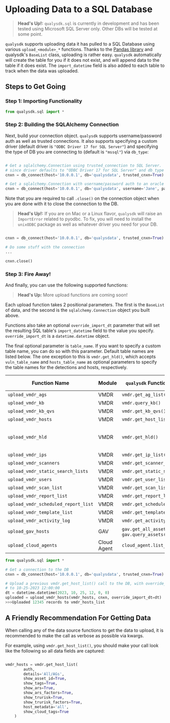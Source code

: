 # Uploading Data to a SQL Database

>**Head's Up!:** ```qualysdk.sql``` is currently in development and has been tested using Microsoft SQL Server only. Other DBs will be tested at some point.

```qualysdk``` supports uploading data it has pulled to a SQL Database using various ```upload_<module>_*``` functions. Thanks to the [Pandas library](https://pandas.pydata.org) and qualysdk's ```BaseList``` class, uploading is rather easy. ```qualysdk``` automatically will create the table for you if it does not exist, and will append data to the table if it does exist. The ```import_datetime``` field is also added to each table to track when the data was uploaded.

## Steps to Get Going

### Step 1: Importing Functionality

```py
from qualysdk.sql import *
```

### Step 2: Building the SQLAlchemy Connection

Next, build your connection object. ```qualysdk``` supports username/password auth as well as trusted connections. It also supports specifying a custom driver (default driver is ```"ODBC Driver 17 for SQL Server"```) and specifying the type of DB you are connecting to (default is ```"mssql"```) via ```db_type```:

```py

# Get a sqlalchemy.Connection using trusted_connection to SQL Server.
# since driver defaults to "ODBC Driver 17 for SQL Server" and db_type defaults to "mssql", you can omit them.
cnxn = db_connect(host='10.0.0.1', db='qualysdata', trusted_cnxn=True)

# Get a sqlalchemy.Connection with username/password auth to an oracle DB:
cnxn = db_connect(host='10.0.0.1', db='qualysdata', username='Jane', password='SuperSecretPassword!', db_type='oracle', driver='Some Driver for Oracle')
```

Note that you are required to call ```.close()``` on the connection object when you are done with it to close the connection to the DB.

>**Head's Up!:** If you are on Mac or a Linux flavor, ```qualysdk``` will raise an ```ImportError``` related to pyodbc. To fix, you will need to install the ```unixODBC``` package as well as whatever driver you need for your DB.


```py

cnxn = db_connect(host='10.0.0.1', db='qualysdata', trusted_cnxn=True)

# Do some stuff with the connection
...

cnxn.close()
```

### Step 3: Fire Away!

And finally, you can use the following supported functions:

>**Head's Up:** More upload functions are coming soon!

Each upload function takes 2 positional parameters. The first is the ```BaseList``` of data, and the second is the ```sqlalchemy.Connection``` object you built above. 

Functions also take an optional ```override_import_dt``` parameter that will set the resulting SQL table's ```import_datetime``` field to the value you specify. ```override_import_dt``` is a ```datetime.datetime``` object.

The final optional parameter is ```table_name```. If you want to specify a custom table name, you can do so with this parameter. Default table names are listed below. The one exception to this is ```vmdr.get_hld()```, which accepts ```vuln_table_name``` and ```hosts_table_name``` as optional parameters to specify the table names for the detections and hosts, respectively.


| Function Name | Module  | ```qualysdk``` Function Data Source | Default SQL Table Name |
| -- | -- | -- | -- |
| ```upload_vmdr_ags``` | VMDR | ```vmdr.get_ag_list()```| ```vmdr_assetgroups``` |
| ```upload_vmdr_kb``` | VMDR | ```vmdr.query_kb()```| ```vmdr_knowledgebase``` |
| ```upload_vmdr_kb_qvs``` | VMDR | ```vmdr.get_kb_qvs()```| ```vmdr_kb_qvs``` |
| ```upload_vmdr_hosts``` | VMDR | ```vmdr.get_host_list()```| ```vmdr_hosts_list``` |
| ```upload_vmdr_hld``` | VMDR | ```vmdr.get_hld()```| ```vmdr_hld_hosts_list``` for hosts and ```vmdr_hld_detections``` for detections |
| ```upload_vmdr_ips``` | VMDR | ```vmdr.get_ip_list()```| ```vmdr_ips``` |
| ```upload_vmdr_scanners``` | VMDR | ```vmdr.get_scanner_list()```| ```vmdr_scanners``` |
| ```upload_vmdr_static_search_lists``` | VMDR | ```vmdr.get_static_searchlists()```| ```vmdr_static_searchlists``` |
| ```upload_vmdr_users``` | VMDR | ```vmdr.get_user_list()```| ```vmdr_users``` |
| ```upload_vmdr_scan_list``` | VMDR | ```vmdr.get_scan_list()```| ```vmdr_scans``` |
| ```upload_vmdr_report_list``` | VMDR | ```vmdr.get_report_list()```| ```vmdr_reports``` |
| ```upload_vmdr_scheduled_report_list``` | VMDR | ```vmdr.get_scheduled_report_list()```| ```vmdr_scheduled_reports``` |
| ```upload_vmdr_template_list``` | VMDR | ```vmdr.get_template_list()```| ```vmdr_report_templates``` |
| ```upload_vmdr_activity_log``` | VMDR | ```vmdr.get_activity_log()```| ```vmdr_activity_log``` |
| ```upload_gav_hosts``` | GAV | ```gav.get_all_assets()``` or ```gav.query_assets()``` | ```gav_hosts``` |
| ```upload_cloud_agents``` | Cloud Agent | ```cloud_agent.list_agents()``` | ```cloud_agent_agents``` |

```py
from qualysdk.sql import *

# Get a connection to the DB
cnxn = db_connect(host='10.0.0.1', db='qualysdata', trusted_cnxn=True)

# Upload a previous vmdr.get_host_list() call to the DB, with override_import_dt set
# to 10-25-2023 12:00:00
dt = datetime.datetime(2023, 10, 25, 12, 0, 0)
uploaded = upload_vmdr_hosts(vmdr_hosts, cnxn, override_import_dt=dt)
>>>Uploaded 12345 records to vmdr_hosts_list
```

## A Friendly Recommendation For Getting Data

When calling any of the data source functions to get the data to upload, it is recommended to make the call as verbose as possible via kwargs. 

For example, using ```vmdr.get_host_list()```, you should make your call look like the following so all data fields are captured:

```py

vmdr_hosts = vmdr.get_host_list(
        auth, 
        details='All/AGs', 
        show_asset_id=True, 
        show_tags=True, 
        show_ars=True, 
        show_ars_factors=True, 
        show_trurisk=True, 
        show_trurisk_factors=True, 
        host_metadata='all', 
        show_cloud_tags=True
    )
```

